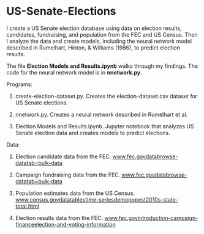 # US-Senate-Elections
 I create a US Senate election database using data on election results, candidates, fundraising, and population from the FEC and US Census. Then I analyze the data and create models, including the neural network model described in Rumelhart, Hinton, &amp; Williams (1986), to predict election results. 
 
 The file **Election Models and Results.ipynb** walks through my findings. The code for the neural network model is in **nnetwork.py**. 

Programs:

1. create-election-dataset.py.
Creates the election-dataset.csv dataset for US Senate elections.

2. nnetwork.py.
Creates a neural network described in Rumelhart et al.

3. Election Models and Results.ipynb.
Jupyter notebook that analyzes US Senate election data and creates models to predict elections.



Data:

1. Election candidate data from the FEC. 
www.fec.govdatabrowse-datatab=bulk-data

2. Campaign fundraising data from the FEC. 
www.fec.govdatabrowse-datatab=bulk-data

3. Population estimates data from the US Census. 
www.census.govdatatablestime-seriesdemopopest2010s-state-total.html

4. Election results data from the FEC. 
www.fec.govintroduction-campaign-financeelection-and-voting-information
